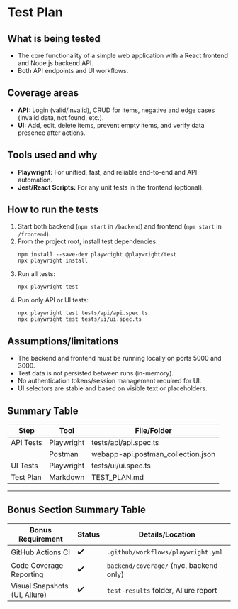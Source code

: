 # Test Plan

## What is being tested
- The core functionality of a simple web application with a React frontend and Node.js backend API.
- Both API endpoints and UI workflows.

## Coverage areas
- **API:** Login (valid/invalid), CRUD for items, negative and edge cases (invalid data, not found, etc.).
- **UI:** Add, edit, delete items, prevent empty items, and verify data presence after actions.

## Tools used and why
- **Playwright:** For unified, fast, and reliable end-to-end and API automation.
- **Jest/React Scripts:** For any unit tests in the frontend (optional).

## How to run the tests
1. Start both backend (`npm start` in `/backend`) and frontend (`npm start` in `/frontend`).
2. From the project root, install test dependencies:
   ```
   npm install --save-dev playwright @playwright/test
   npx playwright install
   ```
3. Run all tests:
   ```
   npx playwright test
   ```
4. Run only API or UI tests:
   ```
   npx playwright test tests/api/api.spec.ts
   npx playwright test tests/ui/ui.spec.ts
   ```

## Assumptions/limitations
- The backend and frontend must be running locally on ports 5000 and 3000.
- Test data is not persisted between runs (in-memory).
- No authentication tokens/session management required for UI.
- UI selectors are stable and based on visible text or placeholders.

## Summary Table

| Step         | Tool        | File/Folder               |
|--------------|-------------|---------------------------|
| API Tests    | Playwright  | tests/api/api.spec.ts     |
|              | Postman     | webapp-api.postman_collection.json|
| UI Tests     | Playwright  | tests/ui/ui.spec.ts       |
| Test Plan    | Markdown    | TEST_PLAN.md              |

---

## Bonus Section Summary Table

| Bonus Requirement                | Status | Details/Location                          |
|----------------------------------|--------|-------------------------------------------|
| GitHub Actions CI                | ✔️     | `.github/workflows/playwright.yml`        |
| Code Coverage Reporting          | ✔️     | `backend/coverage/` (nyc, backend only)   |
| Visual Snapshots (UI, Allure)    | ✔️     | `test-results` folder, Allure report      |